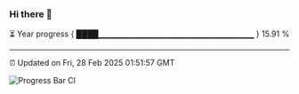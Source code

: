 ### Hi there 👋

⏳ Year progress { ████▁▁▁▁▁▁▁▁▁▁▁▁▁▁▁▁▁▁▁▁▁▁▁▁▁▁ } 15.91 %

---

⏰ Updated on Fri, 28 Feb 2025 01:51:57 GMT

![Progress Bar CI](https://github.com/DhruviPatel157/GitHub-Actions-Demo/workflows/Progress%20Bar%20CI/badge.svg)
